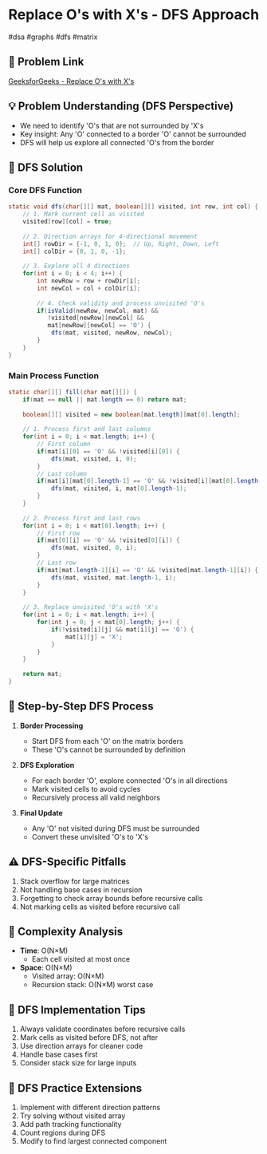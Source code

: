 # Replace O's with X's - DFS Approach
#dsa #graphs #dfs #matrix

## 🔗 Problem Link
[GeeksforGeeks - Replace O's with X's](https://www.geeksforgeeks.org/problems/replace-os-with-xs0052/1)

## 💡 Problem Understanding (DFS Perspective)
- We need to identify 'O's that are not surrounded by 'X's
- Key insight: Any 'O' connected to a border 'O' cannot be surrounded
- DFS will help us explore all connected 'O's from the border

## 🎯 DFS Solution

### Core DFS Function
```java
static void dfs(char[][] mat, boolean[][] visited, int row, int col) {
    // 1. Mark current cell as visited
    visited[row][col] = true;
    
    // 2. Direction arrays for 4-directional movement
    int[] rowDir = {-1, 0, 1, 0};  // Up, Right, Down, Left
    int[] colDir = {0, 1, 0, -1};  
    
    // 3. Explore all 4 directions
    for(int i = 0; i < 4; i++) {
        int newRow = row + rowDir[i];
        int newCol = col + colDir[i];
        
        // 4. Check validity and process unvisited 'O's
        if(isValid(newRow, newCol, mat) && 
           !visited[newRow][newCol] && 
           mat[newRow][newCol] == 'O') {
            dfs(mat, visited, newRow, newCol);
        }
    }
}
```

### Main Process Function
```java
static char[][] fill(char mat[][]) {
    if(mat == null || mat.length == 0) return mat;
    
    boolean[][] visited = new boolean[mat.length][mat[0].length];
    
    // 1. Process first and last columns
    for(int i = 0; i < mat.length; i++) {
        // First column
        if(mat[i][0] == 'O' && !visited[i][0]) {
            dfs(mat, visited, i, 0);
        }
        // Last column
        if(mat[i][mat[0].length-1] == 'O' && !visited[i][mat[0].length-1]) {
            dfs(mat, visited, i, mat[0].length-1);
        }
    }
    
    // 2. Process first and last rows
    for(int i = 0; i < mat[0].length; i++) {
        // First row
        if(mat[0][i] == 'O' && !visited[0][i]) {
            dfs(mat, visited, 0, i);
        }
        // Last row
        if(mat[mat.length-1][i] == 'O' && !visited[mat.length-1][i]) {
            dfs(mat, visited, mat.length-1, i);
        }
    }
    
    // 3. Replace unvisited 'O's with 'X's
    for(int i = 0; i < mat.length; i++) {
        for(int j = 0; j < mat[0].length; j++) {
            if(!visited[i][j] && mat[i][j] == 'O') {
                mat[i][j] = 'X';
            }
        }
    }
    
    return mat;
}
```

## 📝 Step-by-Step DFS Process
1. **Border Processing**
   - Start DFS from each 'O' on the matrix borders
   - These 'O's cannot be surrounded by definition

2. **DFS Exploration**
   - For each border 'O', explore connected 'O's in all directions
   - Mark visited cells to avoid cycles
   - Recursively process all valid neighbors

3. **Final Update**
   - Any 'O' not visited during DFS must be surrounded
   - Convert these unvisited 'O's to 'X's

## ⚠️ DFS-Specific Pitfalls
1. Stack overflow for large matrices
2. Not handling base cases in recursion
3. Forgetting to check array bounds before recursive calls
4. Not marking cells as visited before recursive call

## 🔄 Complexity Analysis
- **Time**: O(N×M) 
  - Each cell visited at most once
- **Space**: O(N×M)
  - Visited array: O(N×M)
  - Recursion stack: O(N×M) worst case

## 📌 DFS Implementation Tips
1. Always validate coordinates before recursive calls
2. Mark cells as visited before DFS, not after
3. Use direction arrays for cleaner code
4. Handle base cases first
5. Consider stack size for large inputs

## 🎯 DFS Practice Extensions
1. Implement with different direction patterns
2. Try solving without visited array
3. Add path tracking functionality
4. Count regions during DFS
5. Modify to find largest connected component
